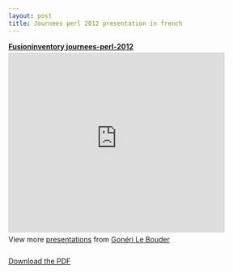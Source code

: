 ```yaml
---
layout: post
title: Journees perl 2012 presentation in french
---
```


<div style="width:425px" id="__ss_13518340"> <strong style="display:block;margin:12px 0 4px"><a href="http://www.slideshare.net/goneri/fusioninventory-journeesperl2012" title="Fusioninventory journees-perl-2012" target="_blank">Fusioninventory journees-perl-2012</a></strong> <iframe src="http://www.slideshare.net/slideshow/embed_code/13518340" width="425" height="355" frameborder="0" marginwidth="0" marginheight="0" scrolling="no" style="border:1px solid #CCC;border-width:1px 1px 0" allowfullscreen></iframe> <div style="padding:5px 0 12px"> View more <a href="http://www.slideshare.net/" target="_blank">presentations</a> from <a href="http://www.slideshare.net/goneri" target="_blank">Gonéri Le Bouder</a> </div> </div>

[Download the PDF](/news_docs/fusioninventory-journees-perl-2012.pdf)
